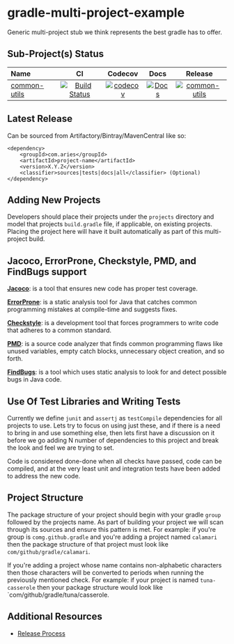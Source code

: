 # gradle-multi-project-example

Generic multi-project stub we think represents the best gradle has to offer.

## Sub-Project(s) Status

| Name | CI | Codecov | Docs | Release |
| :--- | :---: | :---: | :---: | :---: |
| [common-utils](https://github.com/project-aries/gradle-multi-project-example/tree/master/projects/common-utils) | [![Build Status](https://travis-ci.org/project-aries/gradle-multi-project-example.svg?branch=master)](https://travis-ci.org/project-aries/gradle-multi-project-example) | [![codecov](https://codecov.io/gh/project-aries/gradle-multi-project-example/branch/master/graph/badge.svg)](https://codecov.io/gh/project-aries/gradle-multi-project-example) | [![Docs](https://img.shields.io/badge/docs-latest-blue.svg)](http://htmlpreview.github.io/?https://github.com/project-aries/gradle-multi-project-example/blob/common-utils-gh-pages/docs/index.html) | [![common-utils](https://api.bintray.com/packages/project-aries/libs-release-local/common-utils/images/download.svg) ](https://bintray.com/project-aries/libs-release-local/common-utils/_latestVersion) |

## Latest Release

Can be sourced from Artifactory/Bintray/MavenCentral like so:
```
<dependency>
    <groupId>com.aries</groupId>
    <artifactId>project-name</artifactId>
    <version>X.Y.Z</version>
    <classifier>sources|tests|docs|all</classifier> (Optional)
</dependency>
```

## Adding New Projects

Developers should place their projects under the `projects` directory and model that 
projects `build.gradle` file, if applicable, on existing projects. Placing the project 
here will have it built automatically as part of this multi-project build.

## Jacoco, ErrorProne, Checkstyle, PMD, and FindBugs support

**[Jacoco](https://github.com/jacoco/jacoco)**: is a tool that ensures new code has 
proper test coverage.

**[ErrorProne](https://github.com/google/error-prone)**: is a static analysis tool 
for Java that catches common programming mistakes at compile-time and suggests fixes. 

**[Checkstyle](https://github.com/checkstyle/checkstyle)**: is a development tool that 
forces programmers to write code that adheres to a common standard.

**[PMD](https://github.com/pmd/pmd)**: is a source code analyzer that finds common programming 
flaws like unused variables, empty catch blocks, unnecessary object creation, and so forth.

**[FindBugs](https://github.com/findbugsproject/findbugs)**: is a tool which uses static 
analysis to look for and detect possible bugs in Java code.

## Use Of Test Libraries and Writing Tests

Currently we define `junit` and `assertj` as `testCompile` dependencies for all projects 
to use. Lets try to focus on using just these, and if there is a need to bring in and 
use something else, then lets first have a discussion on it before we go adding N 
number of dependencies to this project and break the look and feel we are trying to set.

Code is considered done-done when all checks have passed, code can be compiled, and at the 
very least unit and integration tests have been added to address the new code.

## Project Structure

The package structure of your project should begin with your gradle `group` followed by the projects name. As
part of building your project we will scan through its sources and ensure this pattern is met. For example: if 
you're group is `comg.github.gradle` and you're adding a project named `calamari` then the package structure of 
that project must look like `com/github/gradle/calamari`. 

If you're adding a project whose name contains non-alphabetic characters then those characters will be converted to periods when running the previously mentioned check. For example: if your project is named `tuna-casserole` then your package structure would look like `com/github/gradle/tuna/casserole.

## Additional Resources

* [Release Process](https://github.com/project-aries/gradle-multi-project-example/blob/master/docs/RELEASE_PROCESS.md)

